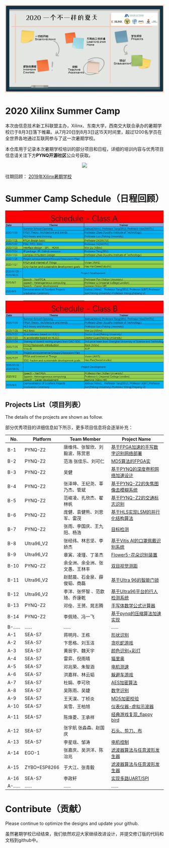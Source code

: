 <p align="center">
<img src ="./images/2020SummerSchool.JPG">
</p>
<p align = "center">

# 2020 Xilinx Summer Camp

本次由信息技术新工科联盟主办，Xilinx、东南大学，西南交大联合承办的暑期学校已于8月3日落下帷幕。从7月20日到8月3日这15天时间里，超过1200名学员在全世界各地通过互联网参与了这一次暑期学校。

本仓库用于记录本次暑期学校培训的部分项目和日程，详细的培训内容与优秀项目信息请关注下方**PYNQ开源社区**公众号获取。

<p align="center">
<img src ="./images/PYNQ.png">
</p>
<p align = "center">


往期回顾：
[2019年Xilinx暑期学校](https://github.com/xupsh/2019_SummerCamp)

# Summer Camp Schedule（日程回顾）

<p align="center">
<img src ="./images/Outline_ClassA.JPG">
</p>
<p align = "center">

<p align="center">
<img src ="./images/Outline_ClassB.JPG">
</p>
<p align = "center">


## Projects List（项目列表）

The details of the projects are shown as follow.

部分优秀项目的详细信息如下所示，更多项目信息将会逐渐补充：

No. | Platform | Team Member | Project Name 
-|-|-|-
B-1| PYNQ-Z2 | 唐维伟、张智欣、刘毅波、陈赏恩 |[基于FPGA加速的手写数字识别网络部署](https://github.com/Psyduckcoco/lenet-5)
B-2| PYNQ-Z2 | 范浩	张佳乐、刘可仁         | [MD5算法的FPGA实](https://github.com/Gatsby253/HLS-MD5.git) 
 B-3 | PYNQ-Z2 | 吴健 | [基于PYNQ的深度卷积网络加速设计](https://github.com/Memory-bread/SSD_IN_PYNQ) 
 B-4 | PYNQ-Z2 | 张泽坤、王纪尧、莘乃杰、管斌 | [基于PYNQ-Z2的失焦图像去模糊系统](https://github.com/PaiPai121/Defocus-Image-Deblurring-Based-on-PYNQ) 
 B-5 | PYNQ-Z2 | 范峻凌、孔欣杰、翟林帆 | [基于PYNQ-Z2的交通标志识别](https://github.com/vanDeagle/Traffic-sign-recongnition-on-PYNQ-Z2) 
 B-6 | PYNQ-Z2 | 庞健、袁健熊、刘思军、雷茂 | [基于HLS实现LSM的并行化结构算法](https://github.com/pangjianbaba/PangJian.git) 
 B-7 | PYNQ-Z2 | 张雨、李国庆、王九阳、杨浩 | [目标检测](https://github.com/ZhangYuQAQ/Hardware-Acceleration-Circuit-Design-of-Object-Detection-Network-Based-on-FPGA) 
 B-8 | Ultra96_V2 | 张经纬、林志坚、李娇杰 | [基于Vitis AI的口罩佩戴识别系统](https://github.com/seujingwei/Masking-Detection) 
 B-9 | Ultra96_V2 | 章寅、凌瑾、丁圣杰 | [Flower5-花朵识别装置](https://github.com/MIracleyin/Flower5_u96) 
 B-10 | PYNQ-Z2 | 余全洲、余全洲、张文愚、王林丰 | [双目视觉测距](https://github.com/marshmallow911/Binocular-Stereo-Vision-PYNQ.git) 
 B-11 | Ultra96_V2 | 赵懿晨、石金泉、薛俊韬、商磊 | [基于Ultra 96的智能门锁](https://github.com/XilinxCannonFodderTeam) 
 B-12 | Ultra96_V2 | 李洋、张怀智 、范歆琦、乔康乾 | [基于Ultra96平台的行人检测系统](https://github.com/Liyang0520/Face-Emotion-Recognition-On-FPGA) 
 B-13 | PYNQ-Z2 | 邓佺、王赟、晁志腾 | [手写体数学公式计算器](https://github.com/Microdent/Handwritten_Mathematical_Calculator_on_FPGA.git) 
 B-14 | PYNQ-Z2 | 李佩琦、冯一飞 | [基于pynq的压缩算法加速实现](https://github.com/fyflxl/High-level-synthesis-flow-on-zynq-using-vivado-hls-master) 
B-......| ...... | ...... |......
 A-1 | SEA-S7 | 蒋明月、王栋 |[形状识别](https://github.com/jiangmy99/Shape-Recognition-on-SEA.git)
 A-2 | SEA-S7 | 卞思格、刘玉洁 |[贪吃蛇游戏](https://github.com/xexewhy/sea-Greedy-Snake)
 A-3 | SEA-S7 | 黄辰宇、魏天宇 |[颜色识别+彩灯](https://github.com/harveyhuang18/Colorful-Lights-Based-on-SEA-Board-and-Camera-using-Vivado-HLS-master)
 A-4 | SEA-S7 | 雷弈、倪雨晴 |[猫里奥](https://github.com/06a17301/sea_catmario#sea_catmario)
 A-5 | SEA-S7 | 邓兆荣、朱智涵 | [电机测速](https://github.com/MMMMMARIO11/PWM-motor-control-and-UART-Communication-velocity-measurement.git) 
 A-6 | SEA-S7 | 洪嘉祥、林云韬 | [躲避车游戏](https://github.com/JackHong813/game1.git) 
 A-7 | SEA-S7 | 杜娟、李可欣 | [AES加密算法](https://github.com/KexinLi-design/Xlinx-SummerSchool-AWS_IoT-AES_Algorithm.git) 
 A-8 | SEA-S7 | 吴陈雨、吴婕 | [数字识别](https://github.com/xuanhui0815/digital-recognition.git) 
 A-9 |SEA-S7 | 王天淏、丁桢炎 | [MD5加密校验](https://github.com/fuqin-feilong/MD5_CRC) 
 A-10 |SEA-S7 | 吴雪、王柏旭| [仪表仪器-虚拟示波器](https://github.com/www-ha/2020-New-Engineering-Alliance-Xilinx-Summer-School-project) 
 A-11 | SEA-S7 |陈烽菱、王承祥 | [经典游戏复现_flappy bird](https://github.com/Cococopyer/FPGA_game) 
 A-12 | SEA-S7|  张宇航	张淼森、赵国庆 | [石头、剪刀、布](https://github.com/For-up/SEA-S7Guess)
 A-13 | SEA-S7| 李星瑶、邹涛|[电机控制](https://github.com/lixingyao-zoutao/lxy-zt.git)
 A-14 | EGO-1 |张嘉庆、吴洪洋、陈治兆 | [滤波器算法与任意波形发生器](https://github.com/wuhongyang84/Arbitrary_waveform_generator.git)
 A-15 |ZYBO+ESP8266 | 于大江、张青毅 |[滤波器算法与任意波形发生器](https://github.com/djgq2020/Arbitrary_waveform_generator)
 A-16 | SEA-S7| 李政轩 |[实现多路UART/SPI](https://github.com/Baksimuke/Xilinx-Summer-School.git)
 A-......| ...... | ...... |......



# Contribute（贡献）

Please continue to optimize the designs and update your github.

虽然暑期学校已经结束，我们依然欢迎大家继续改进设计，并提交修订版的代码和文档到github中。
